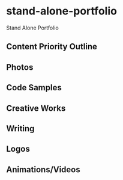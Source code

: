 # stand-alone-portfolio
Stand Alone Portfolio

## Content Priority Outline

## Photos

## Code Samples

## Creative Works

## Writing

## Logos

## Animations/Videos

